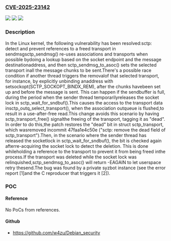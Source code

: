 ### [CVE-2025-23142](https://cve.mitre.org/cgi-bin/cvename.cgi?name=CVE-2025-23142)
![](https://img.shields.io/static/v1?label=Product&message=Linux&color=blue)
![](https://img.shields.io/static/v1?label=Version&message=df132eff463873e14e019a07f387b4d577d6d1f9%3C%20547762250220325d350d0917a7231480e0f4142b%20&color=brighgreen)
![](https://img.shields.io/static/v1?label=Vulnerability&message=n%2Fa&color=brighgreen)

### Description

In the Linux kernel, the following vulnerability has been resolved:sctp: detect and prevent references to a freed transport in sendmsgsctp_sendmsg() re-uses associations and transports when possible bydoing a lookup based on the socket endpoint and the message destinationaddress, and then sctp_sendmsg_to_asoc() sets the selected transport inall the message chunks to be sent.There's a possible race condition if another thread triggers the removalof that selected transport, for instance, by explicitly unbinding anaddress with setsockopt(SCTP_SOCKOPT_BINDX_REM), after the chunks havebeen set up and before the message is sent. This can happen if the sendbuffer is full, during the period when the sender thread temporarilyreleases the socket lock in sctp_wait_for_sndbuf().This causes the access to the transport data insctp_outq_select_transport(), when the association outqueue is flushed,to result in a use-after-free read.This change avoids this scenario by having sctp_transport_free() signalthe freeing of the transport, tagging it as "dead". In order to do this,the patch restores the "dead" bit in struct sctp_transport, which wasremoved incommit 47faa1e4c50e ("sctp: remove the dead field of sctp_transport").Then, in the scenario where the sender thread has released the socketlock in sctp_wait_for_sndbuf(), the bit is checked again afterre-acquiring the socket lock to detect the deletion. This is done whileholding a reference to the transport to prevent it from being freed inthe process.If the transport was deleted while the socket lock was relinquished,sctp_sendmsg_to_asoc() will return -EAGAIN to let userspace retry thesend.The bug was found by a private syzbot instance (see the error report [1]and the C reproducer that triggers it [2]).

### POC

#### Reference
No PoCs from references.

#### Github
- https://github.com/w4zu/Debian_security

